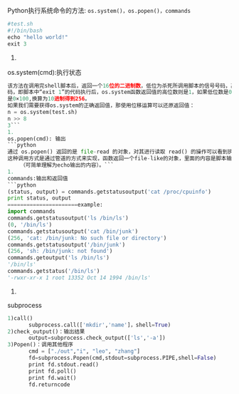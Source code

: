 Python执行系统命令的方法: ```os.system()，os.popen()，commands```
```python
#test.sh
#!/bin/bash
echo "hello world!"
exit 3
```
1. 
os.system(cmd):执行状态
```python
该方法在调用完shell脚本后，返回一个16位的二进制数，低位为杀死所调用脚本的信号号码，高位为脚本的退出状态
码，即脚本中“exit 1”的代码执行后，os.system函数返回值的高位数则是1，如果低位数是0的情况下，则函数的返回值
是0×100,换算为10进制得到256。
如果我们需要获得os.system的正确返回值，那使用位移运算可以还原返回值：
n = os.system(test.sh)
n >> 8
3```
1. 
os.popen(cmd): 输出
```python
通过 os.popen() 返回的是 file-read 的对象，对其进行读取 read() 的操作可以看到执行的输出。
这种调用方式是通过管道的方式来实现，函数返回一个file-like的对象，里面的内容是脚本输出的内容
    （可简单理解为echo输出的内容）。```
1. 
commands:输出和返回值 
```python
(status, output) = commands.getstatusoutput('cat /proc/cpuinfo')
print status, output
======================example:
import commands
commands.getstatusoutput('ls /bin/ls')
(0, '/bin/ls')
commands.getstatusoutput('cat /bin/junk')
(256, 'cat: /bin/junk: No such file or directory')
commands.getstatusoutput('/bin/junk')
(256, 'sh: /bin/junk: not found')
commands.getoutput('ls /bin/ls')
'/bin/ls'
commands.getstatus('/bin/ls')
'-rwxr-xr-x 1 root 13352 Oct 14 1994 /bin/ls'
```
1. 
subprocess
```python
1)call()
　　　　subprocess.call(['mkdir','name']，shell=True)
2)check_output()：输出结果
　　　　output=subprocess.check_output(['ls','-a'])
3)Popen()：调用其他程序
　　　　cmd = ["./out","i", "leo", "zhang"]
　　　　fd=subprocess.Popen(cmd,stdout=subprocess.PIPE,shell=False)
　　　　print fd.stdout.read()
　　　　print fd.poll()
　　　　print fd.wait()
　　　　fd.returncode
```